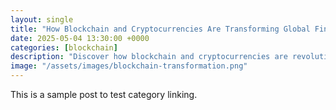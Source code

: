 ```yaml
---
layout: single
title: "How Blockchain and Cryptocurrencies Are Transforming Global Finance"
date: 2025-05-04 13:30:00 +0000
categories: [blockchain]
description: "Discover how blockchain and cryptocurrencies are revolutionizing global finance through DeFi, CBDCs, NFTs, and industry-wide transformation."
image: "/assets/images/blockchain-transformation.png"
---
```


This is a sample post to test category linking.
